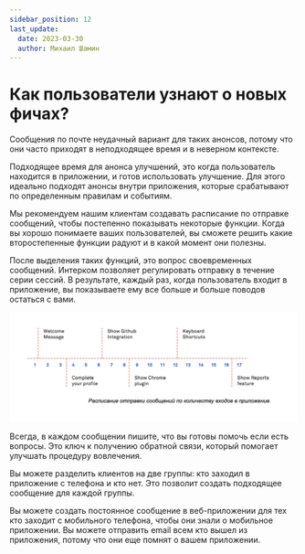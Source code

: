 ```yaml
---
sidebar_position: 12
last_update:
  date: 2023-03-30
  author: Михаил Шамин
---
```

# Как пользователи узнают о новых фичах?

Сообщения по почте неудачный вариант для таких анонсов, потому что они часто приходят в неподходящее время и в неверном контексте. 

Подходящее время для анонса улучшений, это когда пользователь находится в приложении, и готов использовать улучшение. Для этого идеально подходят анонсы внутри приложения, которые срабатывают по определенным правилам и событиям.

Мы рекомендуем нашим клиентам создавать расписание по отправке сообщений, чтобы постепенно показывать некоторые функции. Когда вы хорошо понимаете ваших пользователей, вы сможете решить какие второстепенные функции радуют и в какой момент они полезны.

После выделения таких функций, это вопрос своевременных сообщений. Интерком позволяет регулировать отправку в течение серии сессий. В результате, каждый раз, когда пользователь входит в приложение, вы показываете ему все больше и больше поводов остаться с вами.

![](./attachments/tellAboutFeature.png)

Всегда, в каждом сообщении пишите, что вы готовы помочь если есть вопросы. Это ключ к получению обратной связи, который помогает улучшать процедуру вовлечения.

Вы можете разделить клиентов на две группы: кто заходил в приложение с телефона и кто нет. Это позволит создать подходящее сообщение для каждой группы.

Вы можете создать постоянное сообщение в веб-приложении для тех кто заходит с мобильного телефона, чтобы они знали о мобильное приложении. Вы можете отправить email всем кто вышел из приложения, потому что они еще помнят о вашем приложении.